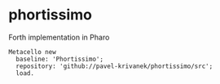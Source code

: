 # phortissimo
Forth implementation in Pharo

```smalltalk
Metacello new
  baseline: 'Phortissimo';
  repository: 'github://pavel-krivanek/phortissimo/src';
  load.
 ```

